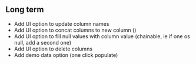 ## Long term 
- Add UI option to update column names
- Add UI option to concat columns to new column ()
- Add UI option to fill null values with column value (chainable, ie if one os null, add a second one)
- Add UI option to delete columns
- Add demo data option (one click populate)
